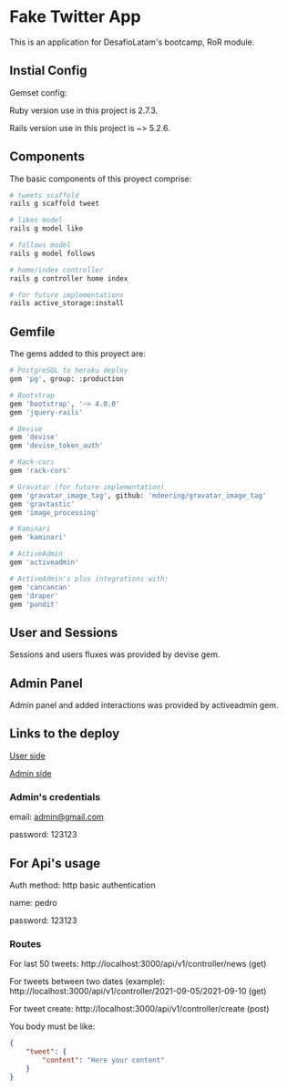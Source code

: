 # Fake Twitter App

This is an application for DesafioLatam's bootcamp, RoR module.

## Instial Config

Gemset config: 

Ruby version use in this project is 2.7.3.

Rails version use in this project is ~> 5.2.6.

## Components

The basic components of this proyect comprise:

```bash
# tweets scaffold
rails g scaffold tweet
```
```bash
# likes model
rails g model like
```
```bash
# follows model
rails g model follows
```
```bash
# home/index controller
rails g controller home index
```

```bash
# for future implementations
rails active_storage:install
```

## Gemfile

The gems added to this proyect are:

```bash
# PostgreSQL to heroku deploy
gem 'pg', group: :production
```

```bash
# Bootstrap
gem 'bootstrap', '~> 4.0.0'
gem 'jquery-rails'
```

```bash
# Devise
gem 'devise'
gem 'devise_token_auth'
```

```bash
# Rack-cors
gem 'rack-cors'
```

```bash
# Gravatar (for future implementation)
gem 'gravatar_image_tag', github: 'mdeering/gravatar_image_tag'
gem 'gravtastic'
gem 'image_processing'
```

```bash
# Kaminari
gem 'kaminari'
```

```bash
# ActiveAdmin
gem 'activeadmin'
```

```bash
# ActiveAdmin's plus integrations with:
gem 'cancancan'
gem 'draper'
gem 'pundit'

```

## User and Sessions

Sessions and users fluxes was provided by devise gem.

## Admin Panel

Admin panel and added interactions was provided by activeadmin gem.

## Links to the deploy
[User side](https://quiet-garden-33176.herokuapp.com/)

[Admin side](https://quiet-garden-33176.herokuapp.com/admin)

### Admin's credentials
email: admin@gmail.com

password: 123123

## For Api's usage
Auth method: http basic authentication

name: pedro

password: 123123

### Routes

For last 50 tweets: http://localhost:3000/api/v1/controller/news (get)

For tweets between two dates (example): http://localhost:3000/api/v1/controller/2021-09-05/2021-09-10 (get)

For tweet create: http://localhost:3000/api/v1/controller/create (post)

You body must be like: 

```json
{
    "tweet": {
        "content": "Here your content"
    }
}
```

